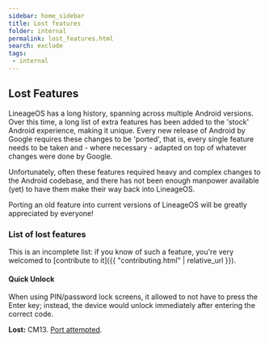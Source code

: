 ```yaml
---
sidebar: home_sidebar
title: Lost features
folder: internal
permalink: lost_features.html
search: exclude
tags:
 - internal
---
```


## Lost Features

LineageOS has a long history, spanning across multiple Android versions. Over this time, a long list of
extra features has been added to the 'stock' Android experience, making it unique.
Every new release of Android by Google requires these changes to be 'ported', that is, every single feature
needs to be taken and - where necessary - adapted on top of whatever changes were done by Google.

Unfortunately, often these features required heavy and complex changes to the Android codebase, and there
has not been enough manpower available (yet) to have them make their way back into LineageOS.

Porting an old feature into current versions of LineageOS will be greatly appreciated by everyone!


### List of lost features

This is an incomplete list: if you know of such a feature, you're very welcomed to [contribute to it]({{ "contributing.html"
| relative_url }}).

#### Quick Unlock

When using PIN/password lock screens, it allowed to not have to press the Enter key; instead, the device would unlock immediately after
entering the correct code.

**Lost:** CM13. [Port attempted](https://review.lineageos.org/#/q/topic:quick-unlock).

